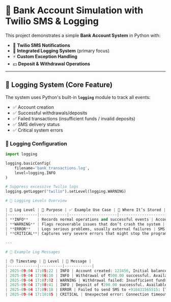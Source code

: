 # 🏦 Bank Account Simulation with Twilio SMS & Logging

This project demonstrates a simple **Bank Account System** in Python with:  
- 📲 **Twilio SMS Notifications**  
- 📝 **Integrated Logging System** (primary focus)  
- ⚡ **Custom Exception Handling**  
- 💵 **Deposit & Withdrawal Operations**  

---

## 📝 Logging System (Core Feature)

The system uses Python's built-in **`logging`** module to track all events:  
- ✅ Account creation  
- ✅ Successful withdrawals/deposits  
- ✅ Failed transactions (insufficient funds / invalid deposits)  
- ✅ SMS delivery status  
- ✅ Critical system errors  

### 🔧 Logging Configuration
```python
import logging

logging.basicConfig(
    filename='bank_transactions.log',
    level=logging.INFO
)

# Suppress excessive Twilio logs
logging.getLogger("twilio").setLevel(logging.WARNING)

# 📝 Logging Levels Overview

| 🔑 Log Level | 📝 Purpose | ✅ Example Use Case | 📂 Where It’s Stored |
|-------------|------------|---------------------|----------------------|
| **INFO**    | Records normal operations and successful events | Account created, Deposit/Withdrawal successful, SMS sent | `bank_transactions.log` |
| **WARNING** | Flags recoverable issues that don’t crash the system | Withdrawal failed (insufficient funds), Invalid deposit amount | `bank_transactions.log` |
| **ERROR**   | Logs serious problems, usually external failures | SMS sending failure due to Twilio API issue | `bank_transactions.log` |
| **CRITICAL**| Captures very severe errors that might stop the program | System crash, unexpected runtime errors | `bank_transactions.log` |

---

# 📜 Example Log Messages

| 🕒 Timestamp | 🔑 Level | 📝 Message |
|-------------|----------|------------|
| 2025-09-04 17:05:22 | INFO | Account created: 123456, Initial balance: ₹1000 |
| 2025-09-04 17:06:10 | INFO | Withdrawal of ₹500.00 successful. Available balance: ₹500.00 (Account: 123456) |
| 2025-09-04 17:07:02 | WARNING | Withdrawal failed: Insufficient funds for withdrawal (Account: 123456) |
| 2025-09-04 17:08:41 | INFO | Deposit of ₹200.00 successful. Available balance: ₹700.00 (Account: 123456) |
| 2025-09-04 17:09:18 | ERROR | Failed to send SMS to +918431565515: [TwilioError] |
| 2025-09-04 17:10:05 | CRITICAL | Unexpected error: Connection timeout |


